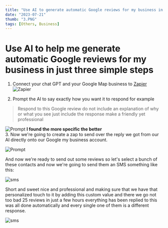 ```yaml
---
title: "Use AI to generate automatic Google reviews for my business in just three simple steps"
date: "2023-07-21"
thumb: "3.PNG"
tags: [Others, Business]
---
```



# Use AI to help me generate automatic Google reviews for my business in just three simple steps 

1. Connect your chat GPT and your Google Map business to [Zapier](https://zapier.com/apps/google-my-business/integrations/chatgpt) 
![Zapier](/assets/img/1.PNG)

2. Prompt the AI to say exactly how you want it to respond for example 
> Respond to this Google review do not include an explanation of why or what you see just include the response make a friendly yet professional 

![Prompt](/assets/img/2.PNG)
**I found the more specific the better**  
3. Now we're going to create a zap to send over the reply we got from our AI directly onto our Google my business account.

![Prompt](/assets/img/2.PNG)

And now we're ready to send out some reviews so let's select a bunch of these contacts and now we're going to send them an SMS something like this:

![sms](/assets/img/sms.PNG)

Short and sweet nice and professional and making sure that we have that personalized touch to it by adding this custom value and there we go not too bad 25 reviews in just a few hours everything has been replied to this was all done automatically and every single one of them is a different response.

![sms](/assets/img/review.PNG)